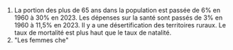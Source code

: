 1. La portion des plus de 65 ans dans la population est passée de 6% en 1960 à 30% en 2023. Les dépenses sur la santé sont passés de 3% en 1960 à 11,5% en 2023. Il y a une désertification des territoires ruraux. Le taux de mortalité est plus haut que le taux de natalité.
2.  "Les femmes che"
